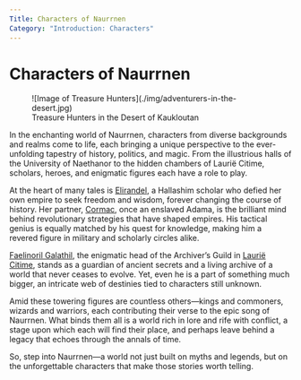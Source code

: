 ```yaml
---
Title: Characters of Naurrnen
Category: "Introduction: Characters"
---
```


# Characters of Naurrnen

<div class="wrap-left-img">
<figure class="pic-banner">
![Image of Treasure Hunters](./img/adventurers-in-the-desert.jpg)
<figcaption>Treasure Hunters in the Desert of Kaukloutan</figcaption>
</figure>
</div>


In the enchanting world of Naurrnen, characters from diverse backgrounds and realms come to life, each bringing a unique perspective to the ever-unfolding tapestry of history, politics, and magic. From the illustrious halls of the University of Naethanor to the hidden chambers of Laurië Citime, scholars, heroes, and enigmatic figures each have a role to play.

At the heart of many tales is [Elirandel](legend-of-naethanor.md#elira-naethanor), a Hallashim scholar who defied her own empire to seek freedom and wisdom, forever changing the course of history. Her partner, [Cormac](legend-of-naethanor.md#cormac-naethanor), once an enslaved Adama, is the brilliant mind behind revolutionary strategies that have shaped empires. His tactical genius is equally matched by his quest for knowledge, making him a revered figure in military and scholarly circles alike.

[Faelinoril Galathil](faelinoril-galathil.md), the enigmatic head of the Archiver’s Guild in [Laurië Citime](../Places/laurie-citime.md), stands as a guardian of ancient secrets and a living archive of a world that never ceases to evolve. Yet, even he is a part of something much bigger, an intricate web of destinies tied to characters still unknown.

Amid these towering figures are countless others—kings and commoners, wizards and warriors, each contributing their verse to the epic song of Naurrnen. What binds them all is a world rich in lore and rife with conflict, a stage upon which each will find their place, and perhaps leave behind a legacy that echoes through the annals of time.

So, step into Naurrnen—a world not just built on myths and legends, but on the unforgettable characters that make those stories worth telling.

<br style="clear:both;" />

</div>

